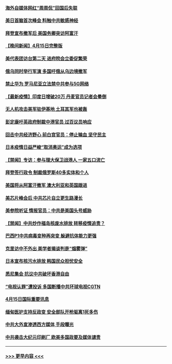 #### [海外自媒体网红“周周侃”回国后失联](../pages/prog202/a103097323.md?t=04161551) 
#### [美日首脑首次峰会 料触中共敏感神经](../pages/prog202/a103097320.md?t=04161551) 
#### [拜登宣布撤军后 美国务卿突访阿富汗](../pages/prog202/a103097029.md?t=04161551) 
#### [【晚间新闻】4月15日完整版](../pages/prog202/a103097234.md?t=04161551) 
#### [美代表团访台第二天 进府院会立委促繁荣](../pages/prog202/a103097162.md?t=04161551) 
#### [俄乌同时举行军演 多国吁俄从乌边境撤军](../pages/prog202/a103096774.md?t=04161551) 
#### [禁止华为 罗马尼亚立法禁中共参与5G网络](../pages/prog202/a103097118.md?t=04161551) 
#### [【最新疫情】印度日增破20万 丹麦官员记者会晕倒](../pages/prog202/a103096874.md?t=04161551) 
#### [无人机攻击美军驻伊基地 土耳其军也被轰](../pages/prog202/a103097072.md?t=04161551) 
#### [彭定康吁英政府制裁中港官员 过百议员响应](../pages/prog202/a103097031.md?t=04161551) 
#### [回击中共经济野心 前白宫官员：停止输血 坚守民主](../pages/prog202/a103097047.md?t=04161551) 
#### [日本疫情日益严峻“取消奥运”成为选项](../pages/prog202/a103097012.md?t=04161551) 
#### [【禁闻】专访：参与理大保卫战港人 一家五口流亡](../pages/prog202/a103096842.md?t=04161551) 
#### [拜登签行政令 制裁俄罗斯40多实体和个人](../pages/prog202/a103096871.md?t=04161551) 
#### [美国将从阿富汗撤军 澳大利亚和英国跟进](../pages/prog202/a103096868.md?t=04161551) 
#### [美芯片峰会后 中共芯片自立更生路漫长](../pages/prog202/a103096877.md?t=04161551) 
#### [美参院听证 情报官员：中共是美国头号威胁](../pages/prog202/a103096862.md?t=04161551) 
#### [【禁闻】中共炒作福岛核废水排放 转移疫情追责？](../pages/prog202/a103096854.md?t=04161551) 
#### [巴西P1中共病毒变种再突变 躲避抗体能力更强](../pages/prog202/a103096765.md?t=04161551) 
#### [克里访中不外出 美学者揭谈判是“烟雾弹”](../pages/prog202/a103096815.md?t=04161551) 
#### [日本宣布核污水排放 韩国民众担忧安全](../pages/prog202/a103096802.md?t=04161551) 
#### [悉尼集会 抗议中共破坏香港自由](../pages/prog202/a103096780.md?t=04161551) 
#### [“电视认罪”遭投诉 多国断播中共环球电视CGTN](../pages/prog202/a103096692.md?t=04161551) 
#### [4月15日国际重要讯息](../pages/prog202/a103096614.md?t=04161551) 
#### [缅甸医护支持反政变 安全部队开枪驱离1死多伤](../pages/prog202/a103096575.md?t=04161551) 
#### [中共大外宣渗透西方媒体 手段曝光](../pages/prog202/a103096557.md?t=04161551) 
#### [中共袭击大纪元印刷厂 欧美多国政要及媒体谴责](../pages/prog202/a103096546.md?t=04161551) 

----
#### [ >>> 更早内容 <<< ](../indexes/prog202-earlier.md)
